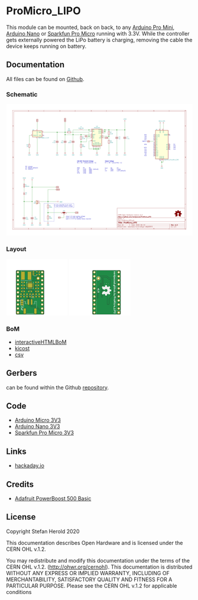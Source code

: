 # ProMicro_LIPO
This module can be mounted, back on back, to any [Arduino Pro Mini](https://www.sparkfun.com/products/11113), [Arduino Nano](https://store.arduino.cc/arduino-nano) or [Sparkfun Pro Micro](https://www.sparkfun.com/products/12587) running with 3.3V. While the controller gets externally powered the LiPo battery is charging, removing the cable the device keeps running on battery.


## Documentation
All files can be found on [Github](https://github.com/nerdyscout/ProMicro_LIPO).


### Schematic
[![ProMicro_LIPO_Schematic](docs/ProMicro_LIPO-Schematic.svg)](docs/ProMicro_LIPO-Schematic.pdf)


### Layout
<a href="docs/ProMicro_LIPO-Board_top.pdf"><img src="docs/img/ProMicro_LIPO-Board_top.svg" alt="ProMicro_LIPO-Board_top" width="33%"/></a>
<a href="docs/ProMicro_LIPO-Board_bottom.pdf"><img src="docs/img/ProMicro_LIPO-Board_bottom.svg" alt="ProMicro_LIPO-Board_bottom" width="33%"/></a>


### BoM
  * [interactiveHTMLBoM](https://nerdyscout.github.io/ProMicro_LIPO/docs/BOM/ProMicro_LIPO.html)
  * [kicost](docs/BOM/ProMicro_LIPO.xlsx)
  * [csv](docs/BOM/ProMicro_LIPO.csv)


## Gerbers
can be found within the Github [repository](gerbers).


## Code
  * [Arduino Micro 3V3](examples/Arduino_Micro_LIPO/Arduino_Micro_LIPO.ino)
  * [Arduino Nano 3V3](examples/Arduino_Nano_LIPO/Arduino_Nano_LIPO.ino)
  * [Sparkfun Pro Micro 3V3](examples/Sparkfun_ProMicro_LIPO/Sparkfun_ProMicro_LIPO.ino)


## Links
  * [hackaday.io](https://hackaday.io/project/171898-promicro)


## Credits
  * [Adafruit PowerBoost 500 Basic](https://learn.adafruit.com/adafruit-powerboost)


## License
Copyright Stefan Herold 2020

This documentation describes Open Hardware and is licensed under the CERN OHL v.1.2.

You may redistribute and modify this documentation under the terms of the CERN OHL v.1.2. (http://ohwr.org/cernohl). This documentation is distributed WITHOUT ANY EXPRESS OR IMPLIED WARRANTY, INCLUDING OF MERCHANTABILITY, SATISFACTORY QUALITY AND FITNESS FOR A PARTICULAR PURPOSE. Please see the CERN OHL v.1.2 for applicable conditions
